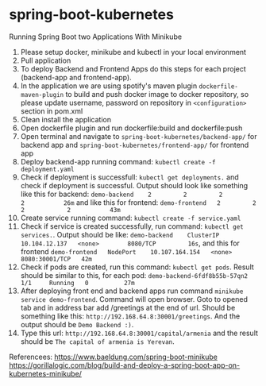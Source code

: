# spring-boot-kubernetes
Running Spring Boot two Applications With Minikube

1. Please setup docker, minikube and kubectl in your local environment
2. Pull application 
3. To deploy Backend and Frontend Apps do this steps for each project (backend-app and frontend-app).
4. In the application we are using spotify's maven plugin `dockerfile-maven-plugin` to build and push docker image to docker repository, so please update username, password on repository in `<configuration>` section in pom.xml
5. Clean install the application
6. Open dockerfile plugin and run dockerfile:build and dockerfile:push
7. Open terminal and navigate to `spring-boot-kubernetes/backend-app/` for backend app and `spring-boot-kubernetes/frontend-app/` for frontend app
8. Deploy backend-app running command: `kubectl create -f deployment.yaml`
9. Check if deployment is successfull: `kubectl get deployments.` and check if deployment is successful. Output should look like something like this for backend: `demo-backend    2         2         2            2           26m` and like this for frontend: `demo-frontend   2         2         2            2           43m`
10. Create service running command: `kubectl create -f service.yaml`
11. Check if service is created successfully, run command: `kubectl get services.`. Output should be like: `demo-backend    ClusterIP   10.104.12.137   <none>        8080/TCP         16s`, and this for frontend `demo-frontend   NodePort    10.107.164.154   <none>        8080:30001/TCP   42m`
12. Check if pods are created, run this command: `kubectl get pods`. Result should be similar to this, for each pod:
`demo-backend-6fdf8b55b-57qn2     1/1     Running   0          27m`
13. After deploying front end and backend apps run command `minikube service demo-frontend`. Command will open browser. Goto to opened tab and in address bar add /greetings at the end of url. Should be something like this: `http://192.168.64.8:30001/greetings`. And the output should be `Demo Backend :)`.
14. Type this url: `http://192.168.64.8:30001/capital/armenia` and the result should be `The capital of armenia is Yerevan`.


Referencees: 
https://www.baeldung.com/spring-boot-minikube
https://gorillalogic.com/blog/build-and-deploy-a-spring-boot-app-on-kubernetes-minikube/
